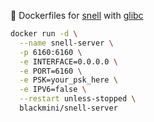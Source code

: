 :whale: Dockerfiles for [snell](https://manual.nssurge.com/others/snell.html) with [glibc](https://github.com/sgerrand/alpine-pkg-glibc)


```bash
docker run -d \
  --name snell-server \
  -p 6160:6160 \
  -e INTERFACE=0.0.0.0 \
  -e PORT=6160 \
  -e PSK=your_psk_here \
  -e IPV6=false \
  --restart unless-stopped \
  blackmini/snell-server

